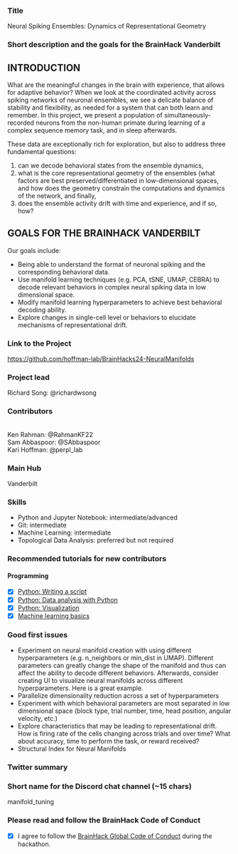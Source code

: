 ### Title

Neural Spiking Ensembles: Dynamics of Representational Geometry

### Short description and the goals for the BrainHack Vanderbilt

## INTRODUCTION

What are the meaningful changes in the brain with experience, that allows for adaptive behavior? When we look at the coordinated activity across spiking networks of neuronal ensembles, we see a delicate balance of stability and flexibility, as needed for a system that can both learn and remember. In this project, we present a population of simultaneously-recorded neurons from the non-human primate during learning of a complex sequence memory task, and in sleep afterwards. 

These data are exceptionally rich for exploration, but also to address three fundamental questions: 
1. can we decode behavioral states from the ensemble dynamics,
2. what is the core representational geometry of the ensembles (what factors are best preserved/differentiated in low-dimensional spaces, and how does the geometry constrain the computations and dynamics of the network, and finally,
3. does the ensemble activity drift with time and experience, and if so, how?

## GOALS FOR THE BRAINHACK VANDERBILT

Our goals include:

- Being able to understand the format of neuronal spiking and the corresponding behavioral data.
- Use manifold learning techniques (e.g. PCA, tSNE, UMAP, CEBRA) to decode relevant behaviors in complex neural spiking data in low dimensional space.
- Modify manifold learning hyperparameters to achieve best behavioral decoding ability.
- Explore changes in single-cell level or behaviors to elucidate mechanisms of representational drift.

### Link to the Project

https://github.com/hoffman-lab/BrainHacks24-NeuralManifolds

### Project lead

Richard Song: @richardwsong

### Contributors

<br>Ken Rahman: @RahmanKF22
<br>Sam Abbaspoor: @SAbbaspoor
<br>Kari Hoffman: @perpl_lab

### Main Hub

Vanderbilt

### Skills

- Python and Jupyter Notebook: intermediate/advanced
- Git: intermediate
- Machine Learning: intermediate
- Topological Data Analysis: preferred but not required

### Recommended tutorials for new contributors

#### Programming

- [X] [Python: Writing a script](https://school-brainhack.github.io/modules/python_scripts/)
- [X] [Python: Data analysis with Python](https://school-brainhack.github.io/modules/python_data_analysis/)
- [X] [Python: Visualization](https://school-brainhack.github.io/modules/python_visualization/)
- [X] [Machine learning basics](https://school-brainhack.github.io/modules/machine_learning_basics/)

### Good first issues

- Experiment on neural manifold creation with using different hyperparameters (e.g. n_neighbors or min_dist in UMAP). Different parameters can greatly change the shape of the manifold and thus can affect the ability to decode different behaviors. Afterwards, consider creating UI to visualize neural manifolds across different hyperparameters. Here is a great example.
- Parallelize dimensionality reduction across a set of hyperparameters
- Experiment with which behavioral parameters are most separated in low dimensional space (block type, trial number, time, head position, angular velocity, etc.)
- Explore characteristics that may be leading to representational drift. How is firing rate of the cells changing across trials and over time? What about accuracy, time to perform the task, or reward received?
- Structural Index for Neural Manifolds

### Twitter summary


### Short name for the Discord chat channel (~15 chars)

manifold_tuning

### Please read and follow the BrainHack Code of Conduct

- [X] I agree to follow the [BrainHack Global Code of Conduct](https://brainhack.org/code-of-conduct) during the hackathon.
